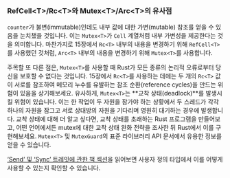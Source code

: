 ### RefCell&lt;T>/Rc&lt;T>와 Mutex&lt;T>/Arc&lt;T>의 유사점

`counter`가 불변(immutable)인데도 내부 값에 대한 가변(mutable) 참조를 얻을 수 있음을 눈치챘을 것입니다. 이는 `Mutex<T>`가 `Cell` 계열처럼 내부 가변성을 제공한다는 것을 의미합니다. 마찬가지로 15장에서 `Rc<T>` 내부의 내용을 변경하기 위해 `RefCell<T>`를 사용했던 것처럼, `Arc<T>` 내부의 내용을 변경하기 위해 `Mutex<T>`를 사용합니다.  

주목할 또 다른 점은, `Mutex<T>`를 사용할 때 Rust가 모든 종류의 논리적 오류로부터 당신을 보호할 수 없다는 것입니다. 15장에서 `Rc<T>`를 사용하는 데에는 두 개의 `Rc<T>` 값이 서로를 참조하여 메모리 누수를 유발하는 참조 순환(reference cycles)을 만드는 위험이 있음을 상기해보세요. 유사하게, `Mutex<T>`는 **교착 상태(deadlock)**를 발생시킬 위험이 있습니다. 이는 한 작업이 두 자원을 잠가야 하는 상황에서 두 스레드가 각각 하나의 자원을 잠그고 서로 상대방의 자원을 기다리며 영원히 대기하는 경우에 발생합니다. 교착 상태에 대해 더 알고 싶다면, 교착 상태를 초래하는 Rust 프로그램을 만들어보고, 어떤 언어에서든 mutex에 대한 교착 상태 완화 전략을 조사한 뒤 Rust에서 이를 구현해보세요. `Mutex<T>` 및 `MutexGuard`의 표준 라이브러리 API 문서에서 유용한 정보를 얻을 수 있습니다.  

[‘Send’ 및 ‘Sync’ 트레잇에 관한 책 섹션](https://doc.rust-lang.org/stable/book/ch16-04-extensible-concurrency-sync-and-send.html)을 읽어보면 사용자 정의 타입에서 이를 어떻게 사용할 수 있는지 확인할 수 있습니다.